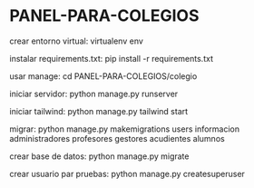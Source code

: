 # PANEL-PARA-COLEGIOS
crear entorno virtual:
virtualenv env

instalar requirements.txt:
pip install -r requirements.txt

usar manage:
cd PANEL-PARA-COLEGIOS/colegio

iniciar servidor:
python manage.py runserver

iniciar tailwind:
python manage.py tailwind start

migrar: 
python manage.py makemigrations users informacion administradores profesores gestores acudientes alumnos

crear base de datos:
python manage.py migrate

crear usuario par pruebas:
python manage.py createsuperuser 

